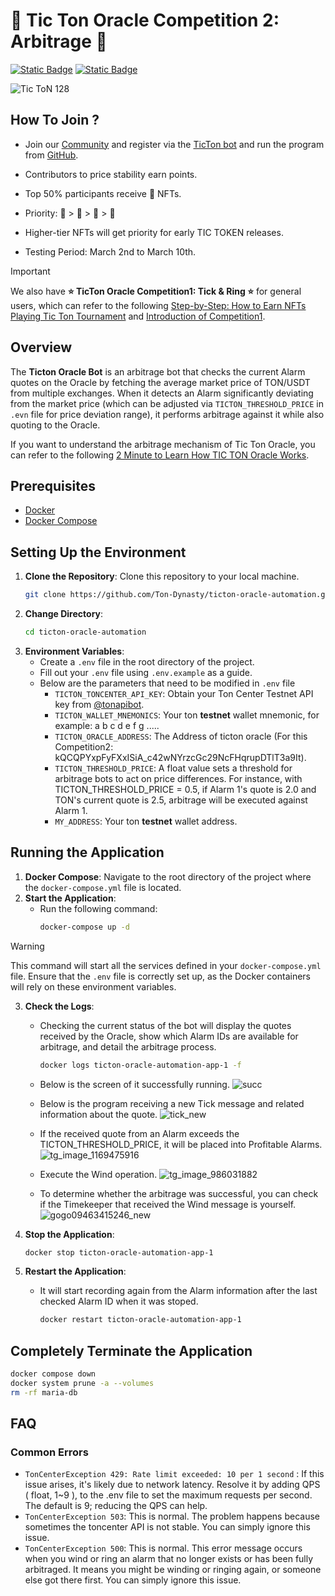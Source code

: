 # 🚀 Tic Ton Oracle Competition 2: Arbitrage 🚀
[![Static Badge](https://img.shields.io/badge/Tic_Ton-Telegram-blue?style=for-the-badge&logo=Telegram&labelColor=blue)](https://t.me/TictonOfficial)
[![Static Badge](https://img.shields.io/badge/Tic_Ton-Twitter-black?style=for-the-badge&logo=X&labelColor=black)](https://twitter.com/TicTonOracle)

![Tic ToN 128](https://github.com/Ton-Dynasty/ticton-oracle-automation/assets/87699256/908f33c6-b2f1-4f79-bf8b-ad132c364929)
## How To Join ?

- Join our [Community](https://t.me/TictonOfficial) and register via the [TicTon bot](https://t.me/TicTon_bot) and run the program from [GitHub](https://github.com/Ton-Dynasty/ticton-oracle-automation/tree/main). 

- Contributors to price stability earn points.
- Top 50% participants receive 💎 NFTs. 
- Priority: 💎 > 🥇 > 🥈 > 🥉
- Higher-tier NFTs will get priority for early TIC TOKEN releases.
- Testing Period: March 2nd to March 10th.
> [!IMPORTANT]
> We also have **⭐️ TicTon Oracle Competition1: Tick & Ring ⭐️** for general users, which can refer to the following [Step-by-Step: How to Earn NFTs Playing Tic Ton Tournament](https://www.youtube.com/watch?v=LCuTCQmP_rI) and [Introduction of Competition1](https://t.me/TictonOfficial/52).

## Overview
The **Ticton Oracle Bot** is an arbitrage bot that checks the current Alarm quotes on the Oracle by fetching the average market price of TON/USDT from multiple exchanges. When it detects an Alarm significantly deviating from the market price (which can be adjusted via `TICTON_THRESHOLD_PRICE` in `.evn` file for price deviation range), it performs arbitrage against it while also quoting to the Oracle.

If you want to understand the arbitrage mechanism of Tic Ton Oracle, you can refer to the following [2 Minute to Learn How TIC TON Oracle Works](https://www.youtube.com/watch?v=_EwAkiGiw-U&t=26s).

## Prerequisites
- [Docker](https://docs.docker.com/engine/install/)
- [Docker Compose](https://docs.docker.com/compose/install/)

## Setting Up the Environment
1. **Clone the Repository**: Clone this repository to your local machine.
   ```bash
   git clone https://github.com/Ton-Dynasty/ticton-oracle-automation.git
   ```
2. **Change Directory**:
   ```bash
   cd ticton-oracle-automation
   ```
3. **Environment Variables**:
   - Create a `.env` file in the root directory of the project.
   - Fill out your `.env` file using `.env.example` as a guide.
   - Below are the parameters that need to be modified in `.env` file
     - `TICTON_TONCENTER_API_KEY`: Obtain your Ton Center Testnet API key from [@tonapibot](https://t.me/tonapibot).
     - `TICTON_WALLET_MNEMONICS`: Your ton **testnet** wallet mnemonic, for example: a b c d e f g .....
     - `TICTON_ORACLE_ADDRESS`: The Address of ticton oracle (For this Competition2: kQCQPYxpFyFXxISiA_c42wNYrzcGc29NcFHqrupDTlT3a9It).
     - `TICTON_THRESHOLD_PRICE`: A float value sets a threshold for arbitrage bots to act on price differences. For instance, with TICTON_THRESHOLD_PRICE = 0.5, if Alarm 1's quote is 2.0 and TON's current quote is 2.5, arbitrage will be executed against Alarm 1.
     - `MY_ADDRESS`: Your ton **testnet** wallet address.

## Running the Application
1. **Docker Compose**: Navigate to the root directory of the project where the `docker-compose.yml` file is located.
2. **Start the Application**:
   - Run the following command:
     ```bash
     docker-compose up -d
     ```
  > [!WARNING]
  > This command will start all the services defined in your `docker-compose.yml` file.
  > Ensure that the `.env` file is correctly set up, as the Docker containers will rely on these environment variables.

3. **Check the Logs**:
   - Checking the current status of the bot will display the quotes received by the Oracle, show which Alarm IDs are available for arbitrage, and detail the arbitrage process.
     ```bash
     docker logs ticton-oracle-automation-app-1 -f
     ```
   - Below is the screen of it successfully running.
   ![succ](https://github.com/Ton-Dynasty/ticton-oracle-automation/assets/87699256/da80a97d-5f94-4195-b91d-af628f144094)
   - Below is the program receiving a new Tick message and related information about the quote.
   ![tick_new](https://github.com/Ton-Dynasty/ticton-oracle-automation/assets/87699256/e541e2f1-2363-4aa0-942c-0eee1c6e1191)

   - If the received quote from an Alarm exceeds the TICTON_THRESHOLD_PRICE, it will be placed into Profitable Alarms.
   ![tg_image_1169475916](https://github.com/Ton-Dynasty/ticton-oracle-automation/assets/87699256/0d2cd261-9b4b-4ff7-be78-1bf42c0de26f)

   - Execute the Wind operation.
     ![tg_image_986031882](https://github.com/Ton-Dynasty/ticton-oracle-automation/assets/87699256/f37243fa-f143-4631-ae1b-66aa488ca05f)
   - To determine whether the arbitrage was successful, you can check if the Timekeeper that received the Wind message is yourself.
     ![gogo09463415246_new](https://github.com/Ton-Dynasty/ticton-oracle-automation/assets/87699256/34ee52fa-3b41-4ae2-adb2-b04bcfae21d7)


5. **Stop the Application**:
     ```bash
     docker stop ticton-oracle-automation-app-1
     ```
6. **Restart the Application**:
   - It will start recording again from the Alarm information after the last checked Alarm ID when it was stoped.
     ```bash
     docker restart ticton-oracle-automation-app-1

## Completely Terminate the Application
```bash
docker compose down
docker system prune -a --volumes
rm -rf maria-db
```
     
## FAQ

### Common Errors
- `TonCenterException 429: Rate limit exceeded: 10 per 1 second` : If this issue arises, it's likely due to network latency. Resolve it by adding QPS ( float, 1~9 ), to the .env file to set the maximum requests per second. The default is 9; reducing the QPS can help.
- `TonCenterException 503`: This is normal. The problem happens because sometimes the toncenter API is not stable. You can simply ignore this issue.
- `TonCenterException 500`: This is normal. This error message occurs when you wind or ring an alarm that no longer exists or has been fully arbitraged. It means you might be winding or ringing again, or someone else got there first. You can simply ignore this issue.
